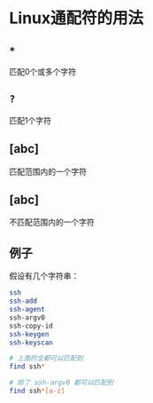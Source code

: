 # Linux通配符的用法

## `*`

匹配0个或多个字符

## `?`

匹配1个字符

## [abc]

匹配范围内的一个字符

## [abc]

不匹配范围内的一个字符

## 例子

假设有几个字符串：

```bash
ssh
ssh-add
ssh-agent
ssh-argv0
ssh-copy-id
ssh-keygen
ssh-keyscan
```

```bash
# 上面的全都可以匹配到
find ssh*

# 除了 ssh-argv0 都可以匹配到
find ssh*[a-z]
```
